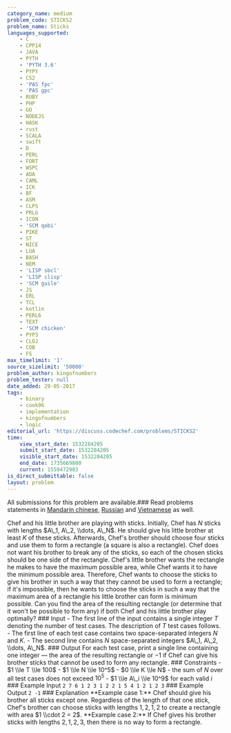 ```yaml
---
category_name: medium
problem_code: STICKS2
problem_name: Sticks
languages_supported:
    - C
    - CPP14
    - JAVA
    - PYTH
    - 'PYTH 3.6'
    - PYPY
    - CS2
    - 'PAS fpc'
    - 'PAS gpc'
    - RUBY
    - PHP
    - GO
    - NODEJS
    - HASK
    - rust
    - SCALA
    - swift
    - D
    - PERL
    - FORT
    - WSPC
    - ADA
    - CAML
    - ICK
    - BF
    - ASM
    - CLPS
    - PRLG
    - ICON
    - 'SCM qobi'
    - PIKE
    - ST
    - NICE
    - LUA
    - BASH
    - NEM
    - 'LISP sbcl'
    - 'LISP clisp'
    - 'SCM guile'
    - JS
    - ERL
    - TCL
    - kotlin
    - PERL6
    - TEXT
    - 'SCM chicken'
    - PYP3
    - CLOJ
    - COB
    - FS
max_timelimit: '1'
source_sizelimit: '50000'
problem_author: kingofnumbers
problem_tester: null
date_added: 29-05-2017
tags:
    - binary
    - cook96
    - implementation
    - kingofnumbers
    - logic
editorial_url: 'https://discuss.codechef.com/problems/STICKS2'
time:
    view_start_date: 1532284205
    submit_start_date: 1532284205
    visible_start_date: 1532284205
    end_date: 1735669800
    current: 1559472983
is_direct_submittable: false
layout: problem
---
```

All submissions for this problem are available.### Read problems statements in [Mandarin chinese](http://www.codechef.com/download/translated/COOK96/mandarin/STICKS2.pdf), [Russian](http://www.codechef.com/download/translated/COOK96/russian/STICK2.pdf) and [Vietnamese](http://www.codechef.com/download/translated/COOK96/vietnamese/STICKS2.pdf) as well.

Chef and his little brother are playing with sticks. Initially, Chef has $N$ sticks with lengths $A\_1, A\_2, \\dots, A\_N$. He should give his little brother at least $K$ of these sticks. Afterwards, Chef's brother should choose four sticks and use them to form a rectangle (a square is also a rectangle). Chef does not want his brother to break any of the sticks, so each of the chosen sticks should be one side of the rectangle. Chef's little brother wants the rectangle he makes to have the maximum possible area, while Chef wants it to have the minimum possible area. Therefore, Chef wants to choose the sticks to give his brother in such a way that they cannot be used to form a rectangle; if it's impossible, then he wants to choose the sticks in such a way that the maximum area of a rectangle his little brother can form is minimum possible. Can you find the area of the resulting rectangle (or determine that it won't be possible to form any) if both Chef and his little brother play optimally? ### Input - The first line of the input contains a single integer $T$ denoting the number of test cases. The description of $T$ test cases follows. - The first line of each test case contains two space-separated integers $N$ and $K$. - The second line contains $N$ space-separated integers $A\_1, A\_2, \\dots, A\_N$. ### Output For each test case, print a single line containing one integer — the area of the resulting rectangle or $-1$ if Chef can give his brother sticks that cannot be used to form any rectangle. ### Constraints - $1 \\le T \\le 100$ - $1 \\le N \\le 10^5$ - $0 \\le K \\le N$ - the sum of $N$ over all test cases does not exceed $10^5$ - $1 \\le A\_i \\le 10^9$ for each valid $i$ ### Example Input ``` 2 7 6 1 2 3 1 2 2 1 5 4 1 2 1 2 3 ``` ### Example Output ``` 2 -1 ``` ### Explanation \*\*Example case 1:\*\* Chef should give his brother all sticks except one. Regardless of the length of that one stick, Chef's brother can choose sticks with lengths $1, 2, 1, 2$ to create a rectangle with area $1 \\cdot 2 = 2$. \*\*Example case 2:\*\* If Chef gives his brother sticks with lengths $2, 1, 2, 3$, then there is no way to form a rectangle.
